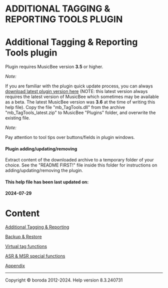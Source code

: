 # ADDITIONAL TAGGING & REPORTING TOOLS PLUGIN

# Additional Tagging \& Reporting Tools plugin

Plugin requires MusicBee version **3.5** or higher.

*Note:*

If you are familiar with the plugin quick update process, you can always [download latest plugin version here](https://www.mediafire.com/file/h2t08o9562efboi/mb\_TagTools\_latest.zip/file"target=\"\_blank\"") (NOTE: this latest version always requires the latest version of MusicBee which sometimes may be available as a beta. The latest MusicBee version was **3.6** at the time of writing this help file). Copy the file "mb\_TagTools.dll" from the archive "mb\_TagTools\_latest.zip" to MusicBee "Plugins" folder, and overwrite the existing file.

*Note:*

Pay attention to tool tips over buttons/fields in plugin windows.

#### Plugin adding/updating/removing

Extract content of the downloaded archive to a temporary folder of your choice. See the "README FIRST\!" file inside this folder for instructions on adding/updating/removing the plugin.

#### This help file has been last updated on:

**2024-07-29**

# Content

[Additional Tagging \& Reporting](docs/ADDITIONALTAGGINGREPORTING.md)

[Backup \& Restore](docs/BACKUPRESTORE.md)

[Virtual tag functions](docs/VIRTUALTAGFUNCTIONS.md)

[ASR \& MSR special functions](docs/ASRMSRSPECIALFUNCTIONS.md)

[Appendix](docs/APPENDIX.md)

***

Copyright © boroda 2012-2024. Help version 8.3.240731
